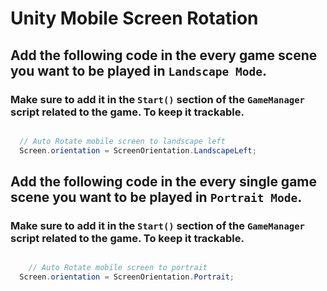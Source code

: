 # Unity Mobile Screen Rotation

## Add the following code in the every game scene you want to be played in `Landscape Mode`.
### Make sure to add it in the `Start()` section of the `GameManager` script related to the game. To keep it trackable.

```csharp

  // Auto Rotate mobile screen to landscape left
  Screen.orientation = ScreenOrientation.LandscapeLeft;

```





## Add the following code in the every single game scene you want to be played in `Portrait Mode`.
### Make sure to add it in the `Start()` section of the `GameManager` script related to the game. To keep it trackable.

```csharp

    // Auto Rotate mobile screen to portrait
  Screen.orientation = ScreenOrientation.Portrait;

```
